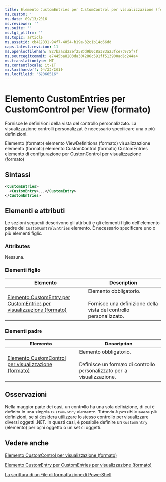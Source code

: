 ```yaml
---
title: Elemento CustomEntries per CustomControl per visualizzazione (formato) | Microsoft Docs
ms.custom: ''
ms.date: 09/13/2016
ms.reviewer: ''
ms.suite: ''
ms.tgt_pltfrm: ''
ms.topic: article
ms.assetid: cb412831-94f7-4054-b19e-32c1b14c66dd
caps.latest.revision: 11
ms.openlocfilehash: 827baacd22ef258dd9b0c8a383a23fce7d975f7f
ms.sourcegitcommit: e7445ba8203da304286c591ff513900ad1c244a4
ms.translationtype: MT
ms.contentlocale: it-IT
ms.lasthandoff: 04/23/2019
ms.locfileid: "62066516"
---
```

# <a name="customentries-element-for-customcontrol-for-view-format"></a>Elemento CustomEntries per CustomControl per View (formato)

Fornisce le definizioni della vista del controllo personalizzato. La visualizzazione controlli personalizzati è necessario specificare una o più definizioni.

Elemento (formato) elemento ViewDefinitions (formato) visualizzazione elemento (formato) elemento CustomControl (formato) CustomEntries elemento di configurazione per CustomControl per visualizzazione (formato)

## <a name="syntax"></a>Sintassi

```xml
<CustomEntries>
  <CustomEntry>...</CustomEntry>
</CustomEntries>
```

## <a name="attributes-and-elements"></a>Elementi e attributi

Le sezioni seguenti descrivono gli attributi e gli elementi figlio dell'elemento padre del `CustomControlEntries` elemento. È necessario specificare uno o più elementi figlio.

### <a name="attributes"></a>Attributes

Nessuna.

### <a name="child-elements"></a>Elementi figlio

|Elemento|Description|
|-------------|-----------------|
|[Elemento CustomEntry per CustomEntries per visualizzazione (formato)](./customentry-element-for-customentries-for-customcontrol-for-view-format.md)|Elemento obbligatorio.<br /><br /> Fornisce una definizione della vista del controllo personalizzato.|

### <a name="parent-elements"></a>Elementi padre

|Elemento|Description|
|-------------|-----------------|
|[Elemento CustomControl per visualizzazione (formato)](./customcontrol-element-for-view-format.md)|Elemento obbligatorio.<br /><br /> Definisce un formato di controllo personalizzato per la visualizzazione.|

## <a name="remarks"></a>Osservazioni

Nella maggior parte dei casi, un controllo ha una sola definizione, di cui è definita in una singola `CustomEntry` elemento. Tuttavia è possibile avere più definizioni, se si desidera utilizzare lo stesso controllo per visualizzare diversi oggetti .NET. In questi casi, è possibile definire un `CustomEntry` (elemento) per ogni oggetto o un set di oggetti.

## <a name="see-also"></a>Vedere anche

[Elemento CustomControl per visualizzazione (formato)](./customcontrol-element-for-view-format.md)

[Elemento CustomEntry per CustomEntries per visualizzazione (formato)](./customentry-element-for-customentries-for-customcontrol-for-view-format.md)

[La scrittura di un File di formattazione di PowerShell](./writing-a-powershell-formatting-file.md)
